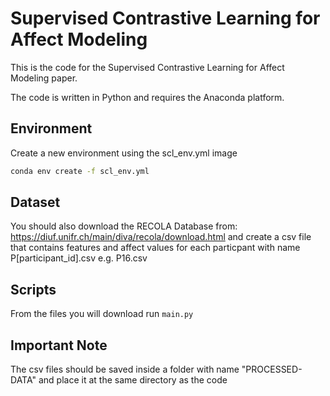 # Supervised Contrastive Learning for Affect Modeling

This is the code for the Supervised Contrastive Learning for Affect Modeling paper.

The code is written in Python and requires the Anaconda platform. 

## Environment

Create a new environment using the scl_env.yml image
```bash
conda env create -f scl_env.yml
```
## Dataset

You should also download the RECOLA Database from: https://diuf.unifr.ch/main/diva/recola/download.html and create a csv file that contains features and affect values for each particpant with name P[participant_id].csv e.g. P16.csv

## Scripts

From the files you will download run ``` main.py ```

## Important Note
The csv files should be saved inside a folder with name "PROCESSED-DATA" and place it at the same directory as the code
